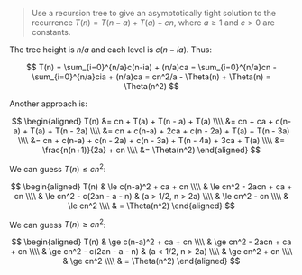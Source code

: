 > Use a recursion tree to give an asymptotically tight solution to the
> recurrence $T(n) = T(n-a) + T(a) + cn$, where $a \ge 1$ and $c > 0$ are
> constants.

The tree height is $n/a$ and each level is $c(n-ia)$. Thus:

$$ T(n) = \sum_{i=0}^{n/a}c(n-ia) + (n/a)ca
        = \sum_{i=0}^{n/a}cn - \sum_{i=0}^{n/a}cia + (n/a)ca
        = cn^2/a - \Theta(n) + \Theta(n)
        = \Theta(n^2) $$

Another approach is:

$$ \begin{aligned}
   T(n) &= cn + T(a) + T(n - a) + T(a) \\\\
        &= cn + ca + c(n-a) + T(a) + T(n - 2a) \\\\
        &= cn + c(n-a) + 2ca + c(n - 2a) + T(a) + T(n - 3a) \\\\
        &= cn + c(n-a) + c(n - 2a) + c(n - 3a) + T(n - 4a) + 3ca + T(a) \\\\
        &= \frac{n(n+1)}{2a} + cn \\\\
        &= \Theta(n^2)
   \end{aligned} $$

We can guess $T(n) \le cn^2$:

$$ \begin{aligned}
   T(n) & \le c(n-a)^2 + ca + cn \\\\
        & \le cn^2 - 2acn + ca + cn \\\\
        & \le cn^2 - c(2an - a - n) & (a > 1/2, n > 2a) \\\\
        & \le cn^2 - cn \\\\
        & \le cn^2 \\\\
        & = \Theta(n^2)
   \end{aligned} $$

We can guess $T(n) \ge cn^2$:

$$ \begin{aligned}
   T(n) & \ge c(n-a)^2 + ca + cn \\\\
        & \ge cn^2 - 2acn + ca + cn \\\\
        & \ge cn^2 - c(2an - a - n) & (a < 1/2, n > 2a) \\\\
        & \ge cn^2 + cn \\\\
        & \ge cn^2 \\\\
        & = \Theta(n^2)
   \end{aligned} $$
